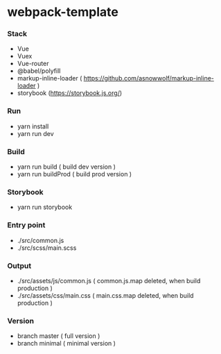 # webpack-template

### Stack ###

* Vue
* Vuex
* Vue-router
* @babel/polyfill
* markup-inline-loader ( https://github.com/asnowwolf/markup-inline-loader )
* storybook (https://storybook.js.org/)

### Run ###

* yarn install
* yarn run dev

### Build ###

* yarn run build ( build dev version )
* yarn run buildProd ( build prod version )

### Storybook ###

* yarn run storybook

### Entry point ###

* ./src/common.js 
* ./src/scss/main.scss

### Output ###

* ./src/assets/js/common.js ( common.js.map deleted, when build production )
* ./src/assets/css/main.css ( main.css.map deleted, when build production )

### Version ###

* branch master ( full version )
* branch minimal ( minimal version )